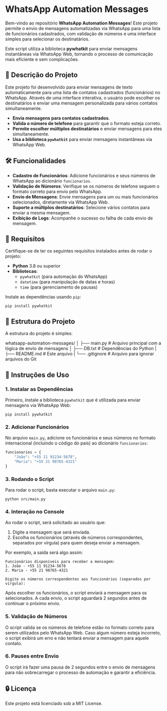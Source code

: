 
# WhatsApp Automation Messages

Bem-vindo ao repositório **WhatsApp Automation Messages**! Este projeto permite o envio de mensagens automatizadas via WhatsApp para uma lista de funcionários cadastrados, com validação de números e uma interface simples para selecionar os destinatários.

Este script utiliza a biblioteca **pywhatkit** para enviar mensagens instantâneas via WhatsApp Web, tornando o processo de comunicação mais eficiente e sem complicações.

## 🚀 Descrição do Projeto

Este projeto foi desenvolvido para enviar mensagens de texto automaticamente para uma lista de contatos cadastrados (funcionários) no WhatsApp. Através de uma interface interativa, o usuário pode escolher os destinatários e enviar uma mensagem personalizada para vários contatos simultaneamente.

-   **Envia mensagens para contatos cadastrados**.
-   **Valida o número de telefone** para garantir que o formato esteja correto.
-   **Permite escolher múltiplos destinatários** e enviar mensagens para eles simultaneamente.
-   **Usa a biblioteca `pywhatkit`** para enviar mensagens instantâneas via WhatsApp Web.

## 🛠️ Funcionalidades

-   **Cadastro de Funcionários**: Adicione funcionários e seus números de WhatsApp ao dicionário `funcionarios`.
-   **Validação de Números**: Verifique se os números de telefone seguem o formato correto para envio pelo WhatsApp.
-   **Envio de Mensagens**: Envie mensagens para um ou mais funcionários selecionados, diretamente via WhatsApp Web.
-   **Suporte a múltiplos destinatários**: Selecione vários contatos para enviar a mesma mensagem.
-   **Exibição de Logs**: Acompanhe o sucesso ou falha de cada envio de mensagem.

## 📝 Requisitos

Certifique-se de ter os seguintes requisitos instalados antes de rodar o projeto:

-   **Python** 3.8 ou superior
-   **Bibliotecas**:
    -   `pywhatkit` (para automação do WhatsApp)
    -   `datetime` (para manipulação de datas e horas)
    -   `time` (para gerenciamento de pausas)

Instale as dependências usando `pip`:

`pip install pywhatkit` 

## 📁 Estrutura do Projeto

A estrutura do projeto é simples:

whatsapp-automation-messages/
│
├── main.py            # Arquivo principal com a lógica de envio de mensagens
│
├── DB.txt       # Dependências do Python
|
├── README.md              # Este arquivo
|
└── .gitignore             # Arquivo para ignorar arquivos do Git


## 🔧 Instruções de Uso

### 1. **Instalar as Dependências**

Primeiro, instale a biblioteca `pywhatkit` que é utilizada para enviar mensagens via WhatsApp Web:

`pip install pywhatkit` 

### 2. **Adicionar Funcionários**

No arquivo `main.py`, adicione os funcionários e seus números no formato internacional (incluindo o código do país) ao dicionário `funcionarios`:

```py
funcionarios = {
    "João": "+55 11 91234-5678",
    "Maria": "+55 21 98765-4321"
}
```

### 3. **Rodando o Script**

Para rodar o script, basta executar o arquivo `main.py`:

`python src/main.py` 

### 4. **Interação no Console**

Ao rodar o script, será solicitado ao usuário que:

1.  Digite a mensagem que será enviada.
2.  Escolha os funcionários (através de números correspondentes, separados por vírgula) para quem deseja enviar a mensagem.

Por exemplo, a saída será algo assim:

```
Funcionários disponíveis para receber a mensagem:
1. João - +55 11 91234-5678
2. Maria - +55 21 98765-4321

Digite os números correspondentes aos funcionários (separados por vírgula):
```

Após escolher os funcionários, o script enviará a mensagem para os selecionados. A cada envio, o script aguardará 2 segundos antes de continuar o próximo envio.

### 5. **Validação de Números**

O script valida se os números de telefone estão no formato correto para serem utilizados pelo WhatsApp Web. Caso algum número esteja incorreto, o script exibirá um erro e não tentará enviar a mensagem para aquele contato.

### 6. **Pauses entre Envio**

O script irá fazer uma pausa de 2 segundos entre o envio de mensagens para não sobrecarregar o processo de automação e garantir a eficiência.

## 🔒 Licença

Este projeto está licenciado sob a MIT License.
